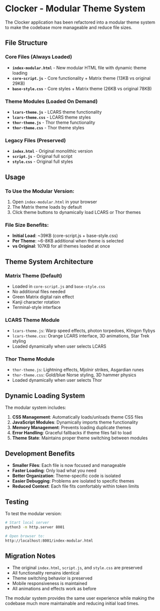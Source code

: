 # Clocker - Modular Theme System

The Clocker application has been refactored into a modular theme system to make the codebase more manageable and reduce file sizes.

## File Structure

### Core Files (Always Loaded)
- **`index-modular.html`** - New modular HTML file with dynamic theme loading
- **`core-script.js`** - Core functionality + Matrix theme (13KB vs original 29KB)
- **`base-style.css`** - Core styles + Matrix theme (26KB vs original 78KB)

### Theme Modules (Loaded On Demand)
- **`lcars-theme.js`** - LCARS theme functionality
- **`lcars-theme.css`** - LCARS theme styles
- **`thor-theme.js`** - Thor theme functionality  
- **`thor-theme.css`** - Thor theme styles

### Legacy Files (Preserved)
- **`index.html`** - Original monolithic version
- **`script.js`** - Original full script
- **`style.css`** - Original full styles

## Usage

### To Use the Modular Version:
1. Open `index-modular.html` in your browser
2. The Matrix theme loads by default
3. Click theme buttons to dynamically load LCARS or Thor themes

### File Size Benefits:
- **Initial Load**: ~39KB (core-script.js + base-style.css)
- **Per Theme**: ~6-8KB additional when theme is selected
- **vs Original**: 107KB for all themes loaded at once

## Theme System Architecture

### Matrix Theme (Default)
- Loaded in `core-script.js` and `base-style.css`
- No additional files needed
- Green Matrix digital rain effect
- Kanji character rotation
- Terminal-style interface

### LCARS Theme Module
- `lcars-theme.js`: Warp speed effects, photon torpedoes, Klingon flybys
- `lcars-theme.css`: Orange LCARS interface, 3D animations, Star Trek styling
- Loaded dynamically when user selects LCARS

### Thor Theme Module  
- `thor-theme.js`: Lightning effects, Mjolnir strikes, Asgardian runes
- `thor-theme.css`: Gold/blue Norse styling, 3D hammer physics
- Loaded dynamically when user selects Thor

## Dynamic Loading System

The modular system includes:

1. **CSS Management**: Automatically loads/unloads theme CSS files
2. **JavaScript Modules**: Dynamically imports theme functionality
3. **Memory Management**: Prevents loading duplicate themes
4. **Error Handling**: Graceful fallbacks if theme files fail to load
5. **Theme State**: Maintains proper theme switching between modules

## Development Benefits

- **Smaller Files**: Each file is now focused and manageable
- **Faster Loading**: Only load what you need
- **Better Organization**: Theme-specific code is isolated
- **Easier Debugging**: Problems are isolated to specific themes
- **Reduced Context**: Each file fits comfortably within token limits

## Testing

To test the modular version:

```bash
# Start local server
python3 -m http.server 8001

# Open browser to:
http://localhost:8001/index-modular.html
```

## Migration Notes

- The original `index.html`, `script.js`, and `style.css` are preserved
- All functionality remains identical
- Theme switching behavior is preserved
- Mobile responsiveness is maintained
- All animations and effects work as before

The modular system provides the same user experience while making the codebase much more maintainable and reducing initial load times.